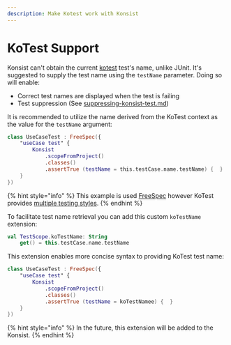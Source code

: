 ```yaml
---
description: Make Kotest work with Konsist
---
```


# KoTest Support

Konsist can't obtain the current [kotest](https://kotest.io/) test's name, unlike JUnit. It's suggested to supply the test name using the `testName` parameter. Doing so will enable:

* Correct test names are displayed when the test is failing
* Test suppression (See [suppressing-konsist-test.md](../../writing-tests/suppressing-konsist-test.md "mention"))

It is recommended to utilize the name derived from the KoTest context as the value for the `testName` argument:

```kotlin
class UseCaseTest : FreeSpec({
    "useCase test" {
        Konsist
            .scopeFromProject()
            .classes()
            .assertTrue (testName = this.testCase.name.testName) {  }
    }
})
```

{% hint style="info" %}
This example is used [FreeSpec](https://kotest.io/docs/framework/testing-styles.html#free-spec) however KoTest provides [multiple testing styles](https://kotest.io/docs/framework/testing-styles.html).&#x20;
{% endhint %}

To facilitate test name retrieval you can add this custom `koTestName` extension:

```kotlin
val TestScope.koTestName: String
    get() = this.testCase.name.testName
```

This extension enables more concise syntax to providing KoTest test name:

```kotlin
class UseCaseTest : FreeSpec({
    "useCase test" {
        Konsist
            .scopeFromProject()
            .classes()
            .assertTrue (testName = koTestNamee) {  }
    }
})
```

{% hint style="info" %}
In the future, this extension will be added to the Konsist.
{% endhint %}
